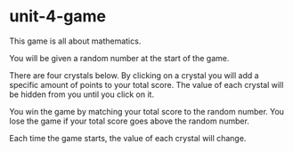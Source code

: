 # unit-4-game

This game is all about mathematics.

You will be given a random number at the start of the game. 

There are four crystals below. By clicking on a crystal you will add a specific amount of points to your total score. The value of each crystal will be hidden from you until you click on it.

You win the game by matching your total score to the random number. You lose the game if your total score goes above the random number.

Each time the game starts, the value of each crystal will change.
